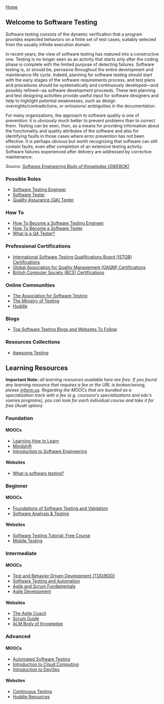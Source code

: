 [Home](index.md)
## Welcome to Software Testing

Software testing consists of the dynamic verification that a program provides expected behaviors on a finite set of test cases, suitably selected from the usually infinite execution domain.

In recent years, the view of software testing has matured into a constructive one. Testing is no longer seen as an activity that starts only after the coding phase is complete with the limited purpose of detecting failures. Software testing is, or should be, pervasive throughout the entire development and maintenance life cycle. Indeed, planning for software testing should start with the early stages of the software requirements process, and test plans and procedures should be systematically and continuously developed—and possibly refined—as software development proceeds. These test planning and test designing activities provide useful input for software designers and help to highlight potential weaknesses, such as design oversights/contradictions, or omissions/ ambiguities in the documentation.

For many organizations, the approach to software quality is one of prevention: it is obviously much better to prevent problems than to correct them. Testing can be seen, then, as a means for providing information about the functionality and quality attributes of the software and also for identifying faults in those cases where error prevention has not been effective. It is perhaps obvious but worth recognizing that software can still contain faults, even after completion of an extensive testing activity. Software failures experienced after delivery are addressed by corrective maintenance.

*Source: [Software Engineering Body of Knowledge (SWEBOK)](https://www.computer.org/education/bodies-of-knowledge/software-engineering)*

### Possible Roles

- [Software Testing Engineer](https://hiring.monster.com/resources/job-descriptions/computer/software-test-engineer-job-description-template/)
- [Software Tester](https://business.linkedin.com/en-in/talent-solutions/resources/talent-acquisition/job-descriptions/software-tester)
- [Quality Assurance (QA) Tester](https://in.indeed.com/career-advice/finding-a-job/qa-tester-job-description)

### How To

- [How To Become a Software Testing Engineer](https://www.indeed.com/career-advice/finding-a-job/software-testing-engineer)
- [How To Become a Software Tester](https://www.indeed.com/career-advice/finding-a-job/how-to-become-software-tester)
- [What Is a QA Tester?](https://www.coursera.org/articles/qa-tester)

### Professional Certifications

- [International Software Testing Qualifications Board (ISTQB) Certifications](https://www.istqb.org/certifications/certification-list)
- [Global Association for Quality Management (GAQM) Certifications](https://gaqm.org/certification_category)
- [British Computer Society (BCS) Certifications](http://certifications.bcs.org/category/15568)

### Online Communities

- [The Association for Software Testing](https://www.associationforsoftwaretesting.org/)
- [The Ministry of Testing](http://www.ministryoftesting.com/)
- [Huddle](https://huddle.eurostarsoftwaretesting.com/)

### Blogs

- [Top Software Testing Blogs and Websites To Follow](http://blog.feedspot.com/software_testing_blogs/)

### Resources Collections

- [Awesome Testing](https://github.com/TheJambo/awesome-testing)

## Learning Resources

**Important Note:** *all learning resources available here are free. If you found any learning resource that requires a fee or the URL is broken/wrong, please [inform us](https://github.com/ayshahrah/seg/issues). Regarding the MOOCs that are bundled as a specialization track with a fee (e.g. coursera's specializations and edx's xseries programs), you can look for each individual course and take it for free (Audit option).*

### Foundation

#### MOOCs

- [Learning How to Learn](https://www.coursera.org/learn/learning-how-to-learn)
- [Mindshift](https://www.coursera.org/learn/mindshift)
- [Introduction to Software Engineering](https://www.coursera.org/learn/introduction-to-software-engineering)

#### Websites

- [What is software testing?](https://www.ibm.com/topics/software-testing)

### Beginner

#### MOOCs

- [Foundations of Software Testing and Validation](https://www.coursera.org/learn/foundations-of-software-testing-and-validation)
- [Software Analysis & Testing](https://www.udacity.com/course/software-analysis-testing--ud333)

#### Websites

- [Software Testing Tutorial: Free Course](https://www.guru99.com/software-testing.html)
- [Mobile Testing](https://learn.techbeacon.com/tracks/mobile-testing)

### Intermediate

#### MOOCs

- [Test and Behavior Driven Development (TDD/BDD)](https://www.coursera.org/learn/test-and-behavior-driven-development-tdd-bdd)
- [Software Testing and Automation](https://www.coursera.org/specializations/software-testing-automation)
- [Agile and Scrum Fundamentals](https://www.edx.org/course/agile-and-scrum-fundamentals)
- [Agile Development](https://www.coursera.org/specializations/agile-development)

#### Websites

- [The Agile Coach](https://www.atlassian.com/agile)
- [Scrum Guide](http://www.scrumguides.org/)
- [ALM Body of Knowledge](http://www.almbok.com/)

### Advanced

#### MOOCs

- [Automated Software Testing](https://www.edx.org/professional-certificate/delftx-automated-software-testing)
- [Introduction to Cloud Computing](https://www.coursera.org/learn/introduction-to-cloud)
- [Introduction to DevOps](https://www.coursera.org/learn/intro-to-devops)

#### Websites

- [Continuous Testing](https://learn.techbeacon.com/tracks/continuous-testing)
- [Huddle Resources](https://huddle.eurostarsoftwaretesting.com/resources/)
